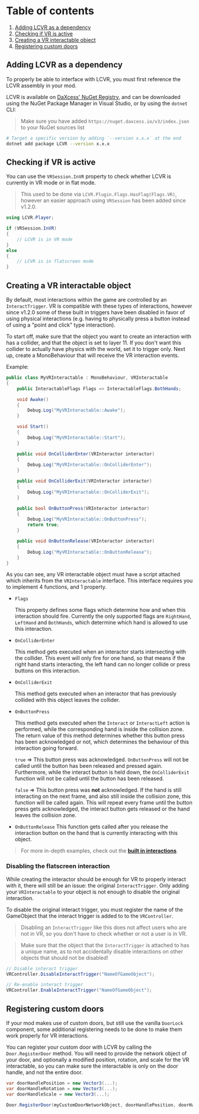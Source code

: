 # Table of contents

1. [Adding LCVR as a dependency](#adding-lcvr-as-a-dependency)
2. [Checking if VR is active](#checking-if-vr-is-active)
3. [Creating a VR interactable object](#creating-a-vr-interactable-object)
4. [Registering custom doors](#registering-custom-doors)

## Adding LCVR as a dependency

To properly be able to interface with LCVR, you must first reference the LCVR assembly in your mod.

LCVR is available on [DaXcess' NuGet Registry](https://nuget.daxcess.io/packages/LCVR), and can be downloaded using the NuGet Package Manager in Visual Studio, or by using the `dotnet` CLI:

> Make sure you have added `https://nuget.daxcess.io/v3/index.json` to your NuGet sources list

```sh
# Target a specific version by adding `--version x.x.x` at the end
dotnet add package LCVR --version x.x.x
```

## Checking if VR is active

You can use the `VRSession.InVR` property to check whether LCVR is currently in VR mode or in flat mode.

> This used to be done via `LCVR.Plugin.Flags.HasFlag(Flags.VR)`, however an easier approach using `VRSession` has been added since v1.2.0.

```cs
using LCVR.Player;

if (VRSession.InVR)
{
    // LCVR is in VR mode
}
else
{
    // LCVR is in flatscreen mode
}
```

## Creating a VR interactable object

By default, most interactions within the game are controlled by an `InteractTrigger`. VR is compatible with these types of interactions, however since v1.2.0 some of these built in triggers have been disabled in favor of using physical interactions (e.g. having to physically press a button instead of using a "point and click" type interaction).

To start off, make sure that the object you want to create an interaction with has a collider, and that the object is set to layer 11. If you don't want this collider to actually have physics with the world, set it to trigger only. Next up, create a MonoBehaviour that will receive the VR interaction events.

Example:

```cs
public class MyVRInteractable : MonoBehaviour, VRInteractable
{
    public InteractableFlags Flags => InteractableFlags.BothHands;

    void Awake()
    {
        Debug.Log("MyVRInteractable::Awake");
    }

    void Start()
    {
        Debug.Log("MyVRInteractable::Start");
    }

    public void OnColliderEnter(VRInteractor interactor)
    {
        Debug.Log("MyVRInteractable::OnColliderEnter");
    }

    public void OnColliderExit(VRInteractor interactor)
    {
        Debug.Log("MyVRInteractable::OnColliderExit");
    }

    public bool OnButtonPress(VRInteractor interactor)
    {
        Debug.Log("MyVRInteractable::OnButtonPress");
        return true;
    }

    public void OnButtonRelease(VRInteractor interactor)
    {
        Debug.Log("MyVRInteractable::OnButtonRelease");
    }
}
```

As you can see, any VR interactable object must have a script attached which inherits from the `VRInteractable` interface. This interface requires you to implement 4 functions, and 1 property.

- `Flags`

  This property defines some flags which determine how and when this interaction should fire. Currently the only supported flags are `RightHand`, `LeftHand` and `BothHands`, which determine which hand is allowed to use this interaction.

- `OnColliderEnter`

  This method gets executed when an interactor starts intersecting with the collider. This event will only fire for one hand, so that means if the right hand starts interacting, the left hand can no longer collide or press buttons on this interaction.

- `OnColliderExit`

  This method gets executed when an interactor that has previously collided with this object leaves the collider.

- `OnButtonPress`

  This method gets executed when the `Interact` or `InteractLeft` action is performed, while the corresponding hand is inside the collision zone. The return value of this method determines whether this button press has been acknowledged or not, which determines the behaviour of this interaction going forward.

  `true` => This button press was acknowledged. `OnButtonPress` will not be called until the button has been released and pressed again. Furthermore, while the interact button is held down, the `OnColliderExit` function will not be called until the button has been released.

  `false` => This button press was **not** acknowledged. If the hand is still interacting on the next frame, and also still inside the collision zone, this function will be called again. This will repeat every frame until the button press gets acknowledged, the interact button gets released or the hand leaves the collision zone.

- `OnButtonRelease`
  This function gets called after you release the interaction button on the hand that is currently interacting with this object.

> For more in-depth examples, check out the [**built in interactions**](../../Source/Physics/Interactions).

### Disabling the flatscreen interaction

While creating the interactor should be enough for VR to properly interact with it, there will still be an issue: the original `InteractTrigger`. Only adding your `VRInteractable` to your object is not enough to disable the original interaction.

To disable the original interact trigger, you must register the name of the GameObject that the interact trigger is added to to the `VRController`.

> Disabling an `InteractTrigger` like this does not affect users who are not in VR, so you don't have to check whether or not a user is in VR.

> Make sure that the object that the `InteractTrigger` is attached to has a unique name, as to not accidentally disable interactions on other objects that should not be disabled!

```cs
// Disable interact trigger
VRController.DisableInteractTrigger("NameOfGameObject");

// Re-enable interact trigger
VRController.EnableInteractTrigger("NameOfGameObject");
```

## Registering custom doors

If your mod makes use of custom doors, but still use the vanilla `DoorLock` component, some additional registering needs to be done to make them work properly for VR interactions.

You can register your custom door with LCVR by calling the `Door.RegisterDoor` method. You will need to provide the network object of your door, and optionally a modified position, rotation, and scale for the VR interactable, so you can make sure the interactable is only on the door handle, and not the entire door.

```cs
var doorHandlePosition = new Vector3(...);
var doorHandleRotation = new Vector3(...);
var doorHandleScale = new Vector3(...);

Door.RegisterDoor(myCustomDoorNetworkObject, doorHandlePosition, doorHandleRotation, doorHandleScale);
```
